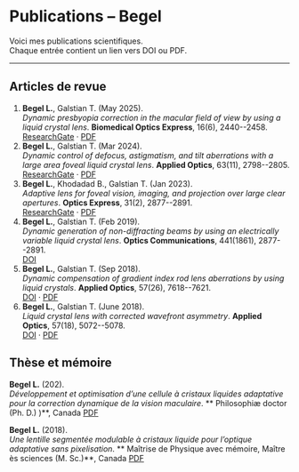 # Publications – Begel

Voici mes publications scientifiques.  
Chaque entrée contient un lien vers DOI ou PDF.

---

## Articles de revue

1. **Begel L.**, Galstian T. (May 2025).  
   *Dynamic presbyopia correction in the macular field of view by using a liquid crystal lens*. **Biomedical Optics Express**, 16(6), 2440--2458.  
   [ResearchGate](https://www.researchgate.net/publication/391728476_Dynamic_presbyopia_correction_in_the_macular_field_of_view_by_using_a_liquid_crystal_lens) · [PDF](papers/Article_3_Dynamic_presbyopia_correction_in_the_macular_field.pdf)
2. **Begel L.**, Galstian T. (Mar 2024).  
   *Dynamic control of defocus, astigmatism, and tilt aberrations with a large area foveal liquid crystal lens*. **Applied Optics**, 63(11), 2798--2805.    
   [ResearchGate](https://www.researchgate.net/publication/378884326_Dynamic_control_of_defocus_astigmatism_and_tilt_aberrations_with_a_large_area_foveal_liquid_crystal_lens) · [PDF](papers/Article_2_control_aberrations.pdf)
3. **Begel L.**, Khodadad B., Galstian T. (Jan 2023).  
   *Adaptive lens for foveal vision, imaging, and projection over large clear apertures*. **Optics Express**, 31(2), 2877--2891.    
   [ResearchGate](https://www.researchgate.net/publication/366810790_Adaptive_lens_for_foveal_vision_imaging_and_projection_over_large_clear_apertures) · [PDF](papers/Article_1_Adaptive_lens_for_foveal_vision.pdf)
4. **Begel L.**, Galstian T. (Feb 2019).  
   *Dynamic generation of non-diffracting beams by using an electrically variable liquid crystal lens*. **Optics Communications**, 441(1861), 2877--2891.    
   [DOI](10.1016/j.optcom.2019.02.053)
5. **Begel L.**, Galstian T. (Sep 2018).  
   *Dynamic compensation of gradient index rod lens aberrations by using liquid crystals*. **Applied Optics**, 57(26), 7618--7621.    
   [DOI](10.1364/AO.57.007618) · [PDF](papers/A2_Dynamic_compensation_of_gradient_index_rod_lens.pdf)
6. **Begel L.**, Galstian T. (June 2018).  
   *Liquid crystal lens with corrected wavefront asymmetry*. **Applied Optics**, 57(18), 5072--5078.    
   [DOI](10.1364/AO.57.005072) · [PDF](papers/A1_Liquid_crystal_lens_with_corrected_wavefront_asym.pdf)

## Thèse et mémoire
**Begel L.** (202).  
   *Développement et optimisation d’une cellule à cristaux liquides adaptative pour la correction dynamique de la vision maculaire*. ** Philosophiæ doctor (Ph. D.)
)**, Canada [PDF](papers/These_LB.pdf)

**Begel L.** (2018).  
   *Une lentille segmentée modulable à cristaux liquide pour l’optique adaptative sans pixelisation*. ** Maîtrise de Physique avec mémoire, Maître ès sciences (M. Sc.)**, Canada [PDF](papers/Mémoire_LB.pdf)


